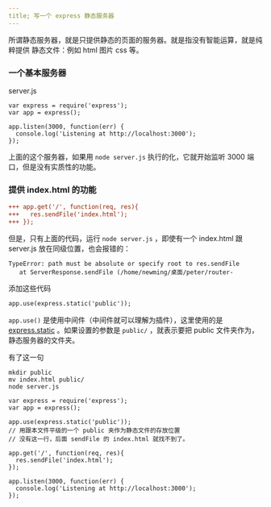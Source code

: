 ```yaml
---
title; 写一个 express 静态服务器
---
```


所谓静态服务器，就是只提供静态的页面的服务器。就是指没有智能运算，就是纯粹提供
静态文件：例如 html 图片 css 等。

### 一个基本服务器

server.js

```
var express = require('express');
var app = express();

app.listen(3000, function(err) {
  console.log('Listening at http://localhost:3000');
});
```

上面的这个服务器，如果用 `node server.js` 执行的化，它就开始监听 3000
端口，但是没有实质性的功能。

### 提供 index.html 的功能



```diff
+++ app.get('/', function(req, res){
+++   res.sendFile('index.html');
+++ });

```

但是，只有上面的代码，运行 `node server.js` ，即使有一个 index.html
跟 server.js 放在同级位置，也会报错的：

```
TypeError: path must be absolute or specify root to res.sendFile
   at ServerResponse.sendFile (/home/newming/桌面/peter/router-
```

添加这些代码

```diff
app.use(express.static('public'));
```

`app.use()` 是使用中间件（中间件就可以理解为插件），这里使用的是
[express.static](http://www.expressjs.com.cn/starter/static-files.html) 。如果设置的参数是 `public/` ，就表示要把 public 文件夹作为，静态服务器的文件夹。

有了这一句

```
mkdir public
mv index.html public/
node server.js
```











```
var express = require('express');
var app = express();

app.use(express.static('public'));
// 用跟本文件平级的一个 public 夹作为静态文件的存放位置
// 没有这一行，后面 sendFile 的 index.html 就找不到了。

app.get('/', function(req, res){
  res.sendFile('index.html');
});

app.listen(3000, function(err) {
  console.log('Listening at http://localhost:3000');
});
```
